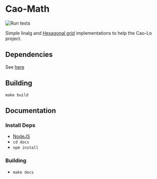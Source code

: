 # Cao-Math

![Run tests](https://github.com/caolo-game/cao-math/workflows/Run%20tests/badge.svg)

Simple linalg and [Hexagonal grid](https://www.redblobgames.com/grids/hexagons/#hex-to-pixel) implementations to help the Cao-Lo project.

## Dependencies

See [here](https://rustwasm.github.io/book/game-of-life/setup.html)

## Building

```
make build
```

## Documentation

### Install Deps

- [NodeJS](https://nodejs.org/en/)
- `cd docs`
- `npm install`

### Building

- `make docs`
